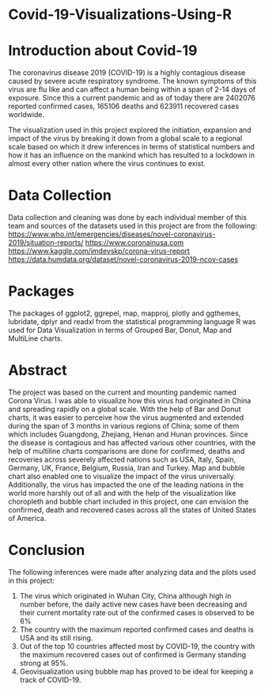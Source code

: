 # Covid-19-Visualizations-Using-R


# Introduction about Covid-19

The coronavirus disease 2019 (COVID-19) is a highly contagious disease caused by severe acute respiratory syndrome. The known symptoms of this virus are flu like and can affect a human being within a span of 2-14 days of exposure. Since this a current pandemic and as of today there are 2402076 reported confirmed cases, 165106 deaths and 623911 recovered cases worldwide. 

The visualization used in this project explored the initiation, expansion and impact of the virus by breaking it down from a global scale to a regional scale based on which it drew inferences in terms of statistical numbers and how it has an influence on the mankind which has resulted to a lockdown in almost every other nation where the virus continues to exist.
 
# Data Collection

Data collection and cleaning was done by each individual member of this team and sources of the datasets used in this project are from the following:
https://www.who.int/emergencies/diseases/novel-coronavirus-2019/situation-reports/ 
https://www.coronainusa.com 
https://www.kaggle.com/imdevskp/corona-virus-report 
https://data.humdata.org/dataset/novel-coronavirus-2019-ncov-cases 

# Packages

The packages of ggplot2, ggrepel, map, mapproj, plotly and ggthemes, lubridate, dplyr and readxl from the statistical programming language R was used for Data Visualization in terms of Grouped Bar, Donut, Map and MultiLine charts.

# Abstract 

The project was based on the current and mounting pandemic named Corona Virus. I was able to visualize how this virus had originated in China and spreading rapidly on a global scale. With the help of Bar and Donut charts, it was easier to perceive how the virus augmented and extended during the span of 3 months in various regions of China; some of them which includes Guangdong, Zhejiang, Henan and Hunan provinces. Since the disease is contagious and has affected various other countries, with the help of multiline charts comparisons are done for confirmed, deaths and recoveries across severely affected nations such as USA, Italy, Spain, Germany, UK, France, Belgium, Russia, Iran and Turkey. Map and bubble chart also enabled one to visualize the impact of the virus universally. Additionally, the virus has impacted the one of the leading nations in the world more harshly out of all and with the help of the visualization like choropleth and bubble chart included in this project, one can envision the confirmed, death and recovered cases across all the states of United States of America. 

# Conclusion

The following inferences were made after analyzing data and the plots used in this project:
1. The virus which originated in Wuhan City, China although high in number before, the daily active new cases have been decreasing and      their current mortality rate out of the confirmed cases is observed to be 6% 
2. The country with the maximum reported confirmed cases and deaths is USA and its still rising. 
3. Out of the top 10 countries affected most by COVID-19, the country with the maximum recovered cases out of confirmed is Germany          standing strong at 95%. 
4. Geovisualization using bubble map has proved to be ideal for keeping a track of COVID-19.

